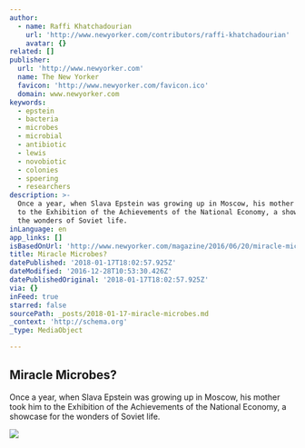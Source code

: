 ```yaml
---
author:
  - name: Raffi Khatchadourian
    url: 'http://www.newyorker.com/contributors/raffi-khatchadourian'
    avatar: {}
related: []
publisher:
  url: 'http://www.newyorker.com'
  name: The New Yorker
  favicon: 'http://www.newyorker.com/favicon.ico'
  domain: www.newyorker.com
keywords:
  - epstein
  - bacteria
  - microbes
  - microbial
  - antibiotic
  - lewis
  - novobiotic
  - colonies
  - spoering
  - researchers
description: >-
  Once a year, when Slava Epstein was growing up in Moscow, his mother took him
  to the Exhibition of the Achievements of the National Economy, a showcase for
  the wonders of Soviet life.
inLanguage: en
app_links: []
isBasedOnUrl: 'http://www.newyorker.com/magazine/2016/06/20/miracle-microbes'
title: Miracle Microbes?
datePublished: '2018-01-17T18:02:57.925Z'
dateModified: '2016-12-28T10:53:30.426Z'
datePublishedOriginal: '2018-01-17T18:02:57.925Z'
via: {}
inFeed: true
starred: false
sourcePath: _posts/2018-01-17-miracle-microbes.md
_context: 'http://schema.org'
_type: MediaObject

---
```

<article style=""><h1>Miracle Microbes?</h1><p>Once a year, when Slava Epstein was growing up in Moscow, his mother took him to the Exhibition of the Achievements of the National Economy, a showcase for the wonders of Soviet life.</p><img src="http://www.newyorker.com/wp-content/uploads/2016/06/160620_r28305-1200x630-1465422217.jpg" /></article>